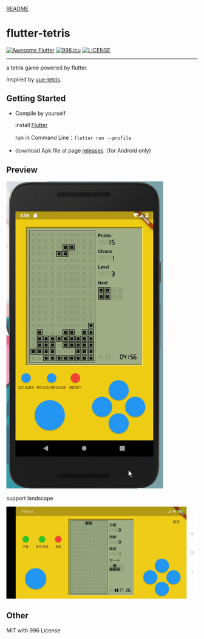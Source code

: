 [README](https://github.com/boyan01/flutter-tetris/blob/master/README.md)
# flutter-tetris
<a href="https://github.com/Solido/awesome-flutter"><img alt="Awesome Flutter" src="https://img.shields.io/badge/Awesome-Flutter-blue.svg?longCache=true&style=flat-square" /></a> [![996.icu](https://img.shields.io/badge/link-996.icu-red.svg)](https://996.icu) [![LICENSE](https://img.shields.io/badge/license-NPL%20(The%20996%20Prohibited%20License)-blue.svg)](https://github.com/996icu/996.ICU/blob/master/LICENSE)

---

a tetris game powered by flutter.

Inspired by [vue-tetris](https://github.com/Binaryify/vue-tetris).

## Getting Started

* Compile by yourself

  install [Flutter](https://flutter.io/docs/get-started/install)

  run in Command Line：`flutter run --profile`

* download Apk file at page [releases](https://github.com/boyan01/flutter-tetris/releases)（for Android only)

## Preview

![preview](./_preview/game_gif.gif)

support landscape

![land](./_preview/screen_land.jpg)

## Other

MIT with 996 License
